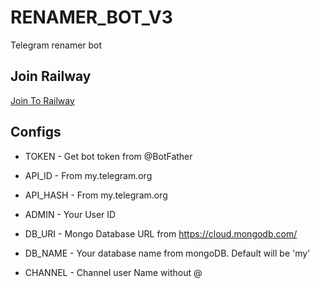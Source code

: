 # RENAMER_BOT_V3
Telegram renamer bot



## Join Railway

<a href="https://railway.app?referralCode=RFr_Ev">Join To Railway</a>

## Configs 

* TOKEN  - Get bot token from @BotFather

* API_ID        - From my.telegram.org 

* API_HASH      - From my.telegram.org 

* ADMIN         - Your User ID 

* DB_URI  - Mongo Database URL from https://cloud.mongodb.com/

* DB_NAME  - Your database name from mongoDB. Default will be 'my'

* CHANNEL        - Channel user Name without @
